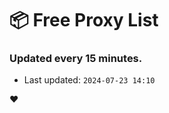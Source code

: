 # :package: Free Proxy List
### Updated every 15 minutes.

- Last updated: `2024-07-23 14:10`

:heart:
